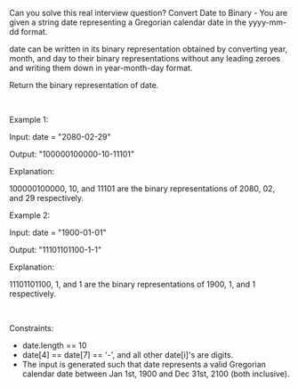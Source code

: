 Can you solve this real interview question? Convert Date to Binary - You are given a string date representing a Gregorian calendar date in the yyyy-mm-dd format.

date can be written in its binary representation obtained by converting year, month, and day to their binary representations without any leading zeroes and writing them down in year-month-day format.

Return the binary representation of date.

 

Example 1:

Input: date = "2080-02-29"

Output: "100000100000-10-11101"

Explanation:

100000100000, 10, and 11101 are the binary representations of 2080, 02, and 29 respectively.

Example 2:

Input: date = "1900-01-01"

Output: "11101101100-1-1"

Explanation:

11101101100, 1, and 1 are the binary representations of 1900, 1, and 1 respectively.

 

Constraints:

 * date.length == 10
 * date[4] == date[7] == '-', and all other date[i]'s are digits.
 * The input is generated such that date represents a valid Gregorian calendar date between Jan 1st, 1900 and Dec 31st, 2100 (both inclusive).